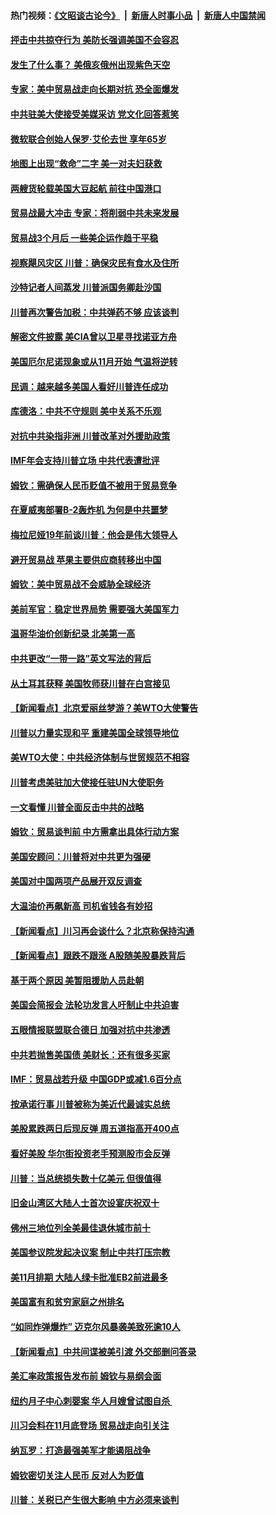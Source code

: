 #### 热门视频：[《文昭谈古论今》](https://github.com/gfw-breaker/wenzhao/blob/master/README.md?t=10161233) &nbsp;|&nbsp; [新唐人时事小品](https://github.com/gfw-breaker/ntdtv-comedy/blob/master/README.md?t=10161233) &nbsp;|&nbsp; [新唐人中国禁闻](https://github.com/gfw-breaker/ntdtv-news/blob/master/README.md?t=10161233)

#### [抨击中共掠夺行为 美防长强调美国不会容忍](../pages/nsc412/n10787167.md?t=10161233) 

#### [发生了什么事？ 美俄亥俄州出现紫色天空](../pages/nsc412/n10786659.md?t=10161233) 

#### [专家：美中贸易战走向长期对抗 恐全面爆发](../pages/nsc412/n10786185.md?t=10161233) 

#### [中共驻美大使接受美媒采访 党文化回答惹笑](../pages/nsc412/n10785820.md?t=10161233) 

#### [微软联合创始人保罗·艾伦去世 享年65岁](../pages/nsc412/n10785913.md?t=10161233) 

#### [地图上出现“救命”二字  美一对夫妇获救](../pages/nsc412/n10785876.md?t=10161233) 

#### [两艘货轮载美国大豆起航 前往中国港口](../pages/nsc412/n10785803.md?t=10161233) 

#### [贸易战最大冲击 专家：将削弱中共未来发展](../pages/nsc412/n10785751.md?t=10161233) 

#### [贸易战3个月后 一些美企运作趋于平稳](../pages/nsc412/n10785609.md?t=10161233) 

#### [视察飓风灾区 川普：确保灾民有食水及住所](../pages/nsc412/n10785492.md?t=10161233) 

#### [沙特记者人间蒸发 川普派国务卿赴沙国](../pages/nsc412/n10785192.md?t=10161233) 

#### [川普再次警告加税：中共弹药不够 应该谈判](../pages/nsc412/n10783576.md?t=10161233) 

#### [解密文件披露 美CIA曾以卫星寻找诺亚方舟](../pages/nsc412/n10784301.md?t=10161233) 

#### [美国厄尔尼诺现象或从11月开始 气温将逆转](../pages/nsc412/n10784021.md?t=10161233) 

#### [民调：越来越多美国人看好川普连任成功](../pages/nsc412/n10783996.md?t=10161233) 

#### [库德洛：中共不守规则 美中关系不乐观](../pages/nsc412/n10783682.md?t=10161233) 

#### [对抗中共染指非洲 川普改革对外援助政策](../pages/nsc412/n10783337.md?t=10161233) 

#### [IMF年会支持川普立场 中共代表遭批评](../pages/nsc412/n10783214.md?t=10161233) 

#### [姆钦：需确保人民币贬值不被用于贸易竞争](../pages/nsc412/n10782198.md?t=10161233) 

#### [在夏威夷部署B-2轰炸机 为何是中共噩梦](../pages/nsc412/n10781674.md?t=10161233) 

#### [梅拉尼娅19年前谈川普：他会是伟大领导人](../pages/nsc412/n10782415.md?t=10161233) 

#### [避开贸易战 苹果主要供应商转移出中国](../pages/nsc412/n10781823.md?t=10161233) 

#### [姆钦：美中贸易战不会威胁全球经济](../pages/nsc412/n10782089.md?t=10161233) 

#### [美前军官：稳定世界局势 需要强大美国军力](../pages/nsc412/n10781975.md?t=10161233) 

#### [温哥华油价创新纪录 北美第一高](../pages/nsc412/n10781901.md?t=10161233) 

#### [中共更改“一带一路”英文写法的背后](../pages/nsc412/n10781696.md?t=10161233) 

#### [从土耳其获释 美国牧师获川普在白宫接见](../pages/nsc412/n10781786.md?t=10161233) 

#### [【新闻看点】北京爱丽丝梦游？美WTO大使警告](../pages/nsc412/n10781549.md?t=10161233) 

#### [川普以力量实现和平 重建美国全球领导地位](../pages/nsc412/n10781730.md?t=10161233) 

#### [美WTO大使：中共经济体制与世贸规范不相容](../pages/nsc412/n10781260.md?t=10161233) 

#### [川普考虑美驻加大使接任驻UN大使职务](../pages/nsc412/n10781507.md?t=10161233) 

#### [一文看懂  川普全面反击中共的战略](../pages/nsc412/n10780060.md?t=10161233) 

#### [姆钦：贸易谈判前 中方需拿出具体行动方案](../pages/nsc412/n10780360.md?t=10161233) 

#### [美国安顾问：川普将对中共更为强硬](../pages/nsc412/n10780579.md?t=10161233) 

#### [美国对中国两项产品展开双反调查](../pages/nsc412/n10780059.md?t=10161233) 

#### [大温油价再飙新高 司机省钱各有妙招](../pages/nsc412/n10780183.md?t=10161233) 

#### [【新闻看点】川习再会谈什么？北京称保持沟通](../pages/nsc412/n10780037.md?t=10161233) 

#### [【新闻看点】跟跌不跟涨 A股随美股暴跌背后](../pages/nsc412/n10780057.md?t=10161233) 

#### [基于两个原因 美暂阻援助人员赴朝](../pages/nsc412/n10779723.md?t=10161233) 

#### [美国会简报会 法轮功发言人吁制止中共迫害](../pages/nsc412/n10779649.md?t=10161233) 

#### [五眼情报联盟联合德日 加强对抗中共渗透](../pages/nsc412/n10779555.md?t=10161233) 

#### [中共若抛售美国债 美财长：还有很多买家](../pages/nsc412/n10779551.md?t=10161233) 

#### [IMF：贸易战若升级 中国GDP或减1.6百分点](../pages/nsc412/n10779387.md?t=10161233) 

#### [按承诺行事 川普被称为美近代最诚实总统](../pages/nsc412/n10779378.md?t=10161233) 

#### [美股累跌两日后现反弹 周五道指高开400点](../pages/nsc412/n10777885.md?t=10161233) 

#### [看好美股 华尔街投资老手预测股市会反弹](../pages/nsc412/n10778604.md?t=10161233) 

#### [川普：当总统损失数十亿美元 但很值得](../pages/nsc412/n10778932.md?t=10161233) 

#### [旧金山湾区大陆人士首次设宴庆祝双十](../pages/nsc412/n10778620.md?t=10161233) 

#### [佛州三地位列全美最佳退休城市前十](../pages/nsc412/n10777888.md?t=10161233) 

#### [美国参议院发起决议案 制止中共打压宗教](../pages/nsc412/n10777584.md?t=10161233) 

#### [美11月排期 大陆人绿卡批准EB2前进最多](../pages/nsc412/n10777900.md?t=10161233) 

#### [美国富有和贫穷家庭之州排名](../pages/nsc412/n10777911.md?t=10161233) 

#### [“如同炸弹爆炸” 迈克尔风暴袭美致死逾10人](../pages/nsc412/n10777806.md?t=10161233) 

#### [【新闻看点】中共间谍被美引渡 外交部删问答录](../pages/nsc412/n10777155.md?t=10161233) 

#### [美汇率政策报告发布前 姆钦与易纲会面](../pages/nsc412/n10777156.md?t=10161233) 

#### [纽约月子中心刺婴案 华人月嫂曾试图自杀 ](../pages/nsc412/n10777493.md?t=10161233) 

#### [川习会料在11月底登场 贸易战走向引关注](../pages/nsc412/n10777468.md?t=10161233) 

#### [纳瓦罗：打造最强美军才能遏阻战争](../pages/nsc412/n10777382.md?t=10161233) 

#### [姆钦密切关注人民币 反对人为贬值](../pages/nsc412/n10777297.md?t=10161233) 

#### [川普：关税已产生很大影响 中方必须来谈判](../pages/nsc412/n10777141.md?t=10161233) 

